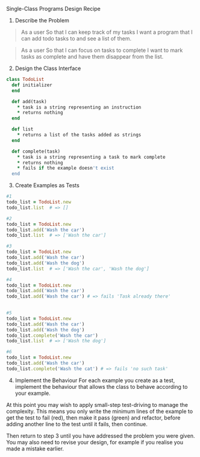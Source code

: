 Single-Class Programs Design Recipe
1. Describe the Problem

> As a user
> So that I can keep track of my tasks
> I want a program that I can add todo tasks to and see a list of them.

> As a user
> So that I can focus on tasks to complete
> I want to mark tasks as complete and have them disappear from the list.


2. Design the Class Interface

```ruby
class TodoList
  def initializer
  end

  def add(task) 
    * task is a string representing an instruction
    * returns nothing
  end

  def list
    * returns a list of the tasks added as strings
  end

  def complete(task)
    * task is a string representing a task to mark complete
    * returns nothing
    * fails if the example doesn't exist
  end
```


3. Create Examples as Tests

```ruby
#1
todo_list = TodoList.new
todo_list.list  # => []

#2
todo_list = TodoList.new
todo_list.add('Wash the car')
todo_list.list  # => ['Wash the car']

#3
todo_list = TodoList.new
todo_list.add('Wash the car')
todo_list.add('Wash the dog')
todo_list.list  # => ['Wash the car', 'Wash the dog']

#4
todo_list = TodoList.new
todo_list.add('Wash the car')
todo_list.add('Wash the car') # => fails 'Task already there'
 

#5
todo_list = TodoList.new
todo_list.add('Wash the car')
todo_list.add('Wash the dog')
todo_list.complete('Wash the car')
todo_list.list  # => ['Wash the dog']

#6
todo_list = TodoList.new
todo_list.add('Wash the car')
todo_list.complete('Wash the cat') # => fails 'no such task'
```
4. Implement the Behaviour
For each example you create as a test, implement the behaviour that allows the class to behave according to your example.

At this point you may wish to apply small-step test-driving to manage the complexity. This means you only write the minimum lines of the example to get the test to fail (red), then make it pass (green) and refactor, before adding another line to the test until it fails, then continue.

Then return to step 3 until you have addressed the problem you were given. You may also need to revise your design, for example if you realise you made a mistake earlier.





